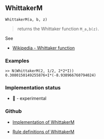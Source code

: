 ## WhittakerM

```
WhittakerM(a, b, z)
```

> returns the Whittaker function `M_a,b(z)`.

See
* [Wikipedia - Whittaker function](https://en.wikipedia.org/wiki/Whittaker_function)
 
### Examples

```
>> N(WhittakerM(2, 1/2, 2*2*I)) 
0.3080150149255876+I*(-8.938966760794024)
```
  

### Implementation status

* &#x1F9EA; - experimental

### Github

* [Implementation of WhittakerM](https://github.com/axkr/symja_android_library/blob/master/symja_android_library/matheclipse-core/src/main/java/org/matheclipse/core/builtin/HypergeometricFunctions.java#L1799) 

* [Rule definitions of WhittakerM](https://github.com/axkr/symja_android_library/blob/master/symja_android_library/rules/WhittakerMRules.m) 

